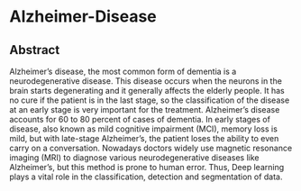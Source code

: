 # Alzheimer-Disease
## Abstract
Alzheimer’s disease, the most common form of dementia is a neurodegenerative
disease. This disease occurs when the neurons in the brain starts degenerating and it
generally affects the elderly people. It has no cure if the patient is in the last stage, so the
classification of the disease at an early stage is very important for the treatment.
Alzheimer’s disease accounts for 60 to 80 percent of cases of dementia. In early stages of
disease, also known as mild cognitive impairment (MCI), memory loss is mild, but with
late-stage Alzheimer’s, the patient loses the ability to even carry on a conversation.
Nowadays doctors widely use magnetic resonance imaging (MRI) to diagnose various
neurodegenerative diseases like Alzheimer’s, but this method is prone to human error.
Thus, Deep learning plays a vital role in the classification, detection and segmentation of
data. 
